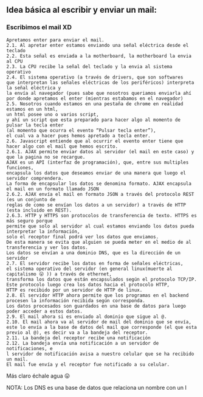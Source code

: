 ## Idea básica al escribir y enviar un mail:

### Escribimos el mail XD
    
    Apretamos enter para enviar el mail.
    2.1. Al apretar enter estamos enviando una señal eléctrica desde el teclado
    2.2. Esta señal es enviada a la motherboard, la motherboard la envia al CPU
    2.3. La CPU recibe la señal del teclado y la envia al sistema operativo
    2.4. El sistema operativo (a través de drivers, que son softwares
    que interpretan las señales eléctricas de los periféricos) interpreta la señal eléctrica y 
    la envía al navegador (pues sabe que nosotros queriamos enviarla ahí por donde apretamos el enter (mientras estabamos en el navegador)
    2.5. Nosotros cuando estamos en una pestaña de chrome en realidad estamos en un html, 
    un html posee uno o varios script, 
    y ahí un script que esta preparado para hacer algo al momento de pulsar la tecla enter
    (al momento que ocurra el evento “Pulsar tecla enter”),
    el cual va a hacer pues hemos apretado a tecla enter.
    2.6. Javascript entiende que al ocurrir el evento enter tiene que hacer algo con el mail que hemos escrito.
    2.6.1. AJAX permite enviar datos al servidor (el mail en este caso) y que la pagina no se recargue. 
    AJAX es un API (interfaz de programación), que, entre sus multiples funciones,
    encapsula los datos que deseamos enviar de una manera que luego el servidor comprendera.
    La forma de encapsular los datos se denomina formato. AJAX encapsula el mail en un formato llamado JSON
    2.6.2. AJAX envía el mail en formato JSON a través del protocolo REST (es un conjunto de 
    reglas de como se envían los datos a un servidor) a través de HTTP (esta incluido en REST).
    2.6.3. HTTP y HTTPS son protocolos de transferencia de texto. HTTPS es más seguro porque
    permite que solo al servidor al cual estamos enviando los datos pueda interpretar la información, 
    solo el receptor final podrá ver los datos que enviamos.
    De esta manera se evita que alguien se pueda meter en el medio de al transferencia y ver los datos. 
    Los datos se envían a una dominio DNS, que es la dirección de un servidor
    2.7. El servidor recibe los datos en forma de señales eléctricas, 
    el sistema operativo del servidor (en general linux(muerte al capitalismo 😛 )) a través de ethernet, 
    transforma los datos que están encapsulados según el protocolo TCP/IP. Este protocolo luego crea los datos hacia el protocolo HTTP,
    HTTP es recibido por un servidor de HTTP de linux.
    2.8. El servidor HTTP ahora permite que los programas en el backend procesen la información recibida según corresponda.
    Los datos procesados son guardados en una base de datos para luego poder acceder a estos datos.
    2.9. El mail ahora si es enviado al dominio que sigue al @.
    2.10. El mail ahora va al servidor de mail del dominio que se envía, 
    este lo envía a la base de datos del mail que corresponde (el que esta previo al @), es decir va a la bandeja del receptor.
    2.11. La bandeja del receptor recibe una notificación
    2.12. La bandeja envía una notificación a un servidor de notificaciones, e
    l servidor de notificación avisa a nuestro celular que se ha recibido un mail.
    El mail fue envía y el receptor fue notificado a su celular.

Más claro échale agua 😛

NOTA: Los DNS es una base de datos que relaciona un nombre con un I

